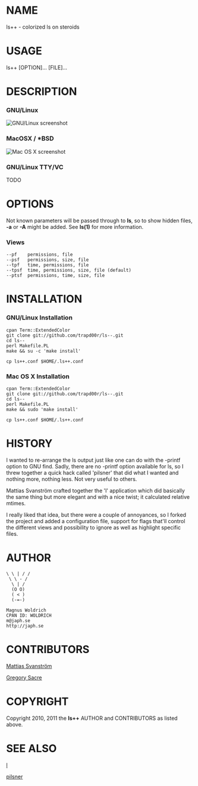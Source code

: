# NAME

ls++ - colorized ls on steroids

# USAGE

ls++ \[OPTION\]... \[FILE\]...

# DESCRIPTION

### GNU/Linux

  ![GNU/Linux screenshot](http://devel.japh.se/App-ls%2b%2b/ls%2b%2b_xterm.png)

### MacOSX / *BSD

  ![Mac OS X screenshot](http://f.cl.ly/items/2X2v2z1P0X1H471i021R/Screen%20Shot%202011-10-08%20at%209.09.33%20PM.png)

### GNU/Linux TTY/VC

  TODO

# OPTIONS

Not known parameters will be passed through to **ls**, so to show hidden files,
**-a** or **-A** might be added. See **ls(1)** for more information.

### Views

    --pf    permissions, file
    --psf   permissions, size, file
    --tpf   time, permissions, file
    --tpsf  time, permissions, size, file (default)
    --ptsf  permissions, time, size, file

# INSTALLATION

### GNU/Linux Installation

    cpan Term::ExtendedColor
    git clone git://github.com/trapd00r/ls--.git
    cd ls--
    perl Makefile.PL
    make && su -c 'make install'

    cp ls++.conf $HOME/.ls++.conf

### Mac OS X Installation

    cpan Term::ExtendedColor
    git clone git://github.com/trapd00r/ls--.git
    cd ls--
    perl Makefile.PL
    make && sudo 'make install'

    cp ls++.conf $HOME/.ls++.conf

# HISTORY

I wanted to re-arrange the ls output just like one can do with the -printf
option to GNU find. Sadly, there are no -printf option available for ls, so I
threw together a quick hack called 'pilsner' that did what I wanted and nothing
more, nothing less. Not very useful to others.

Mattias Svanström crafted together the 'l' application which did basically the
same thing but more elegant and with a nice twist; it calculated relative
mtimes.

I really liked that idea, but there were a couple of annoyances, so I forked the
project and added a configuration file, support for flags that'll control the
different views and possibility to ignore as well as highlight specific files.

# AUTHOR

    \ \ | / /
     \ \ - /
      \ | /
      (O O)
      ( < )
      (-=-)

    Magnus Woldrich
    CPAN ID: WOLDRICH
    m@japh.se
    http://japh.se

# CONTRIBUTORS

[Mattias Svanström][0]

[Gregory Sacre][1]


# COPYRIGHT

Copyright 2010, 2011 the **ls++** AUTHOR and CONTRIBUTORS as listed above.

# SEE ALSO

[l][2]

[pilsner][3]

[0]: http://github.com/mmso
[1]: https://github.com/gsacre
[2]: http://github.com/mmso/scripts
[3]: http://github.com/trapd00r/utils/blob/master/pilsner

